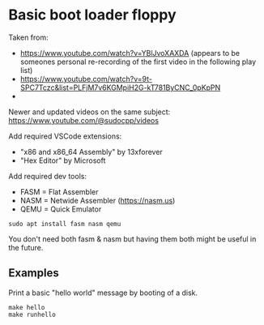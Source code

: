 # Basic boot loader floppy

Taken from:
* https://www.youtube.com/watch?v=YBlJvoXAXDA  (appears to be someones personal re-recording of the first video in the following play list)
* https://www.youtube.com/watch?v=9t-SPC7Tczc&list=PLFjM7v6KGMpiH2G-kT781ByCNC_0pKpPN
* 
Newer and updated videos on the same subject: https://www.youtube.com/@sudocpp/videos

Add required VSCode extensions:

* "x86 and x86_64 Assembly" by 13xforever
* "Hex Editor" by Microsoft

Add required dev tools:

* FASM = Flat Assembler
* NASM = Netwide Assembler (https://nasm.us)
* QEMU = Quick Emulator

```
sudo apt install fasm nasm qemu
```
You don't need both fasm & nasm but having them both might be useful in the future.

## Examples

Print a basic "hello world" message by booting of a disk.
```
make hello
make runhello
```
